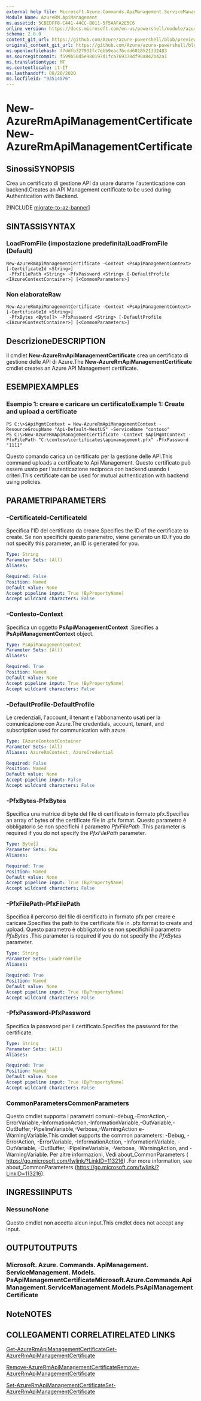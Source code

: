 ```yaml
---
external help file: Microsoft.Azure.Commands.ApiManagement.ServiceManagement.dll-Help.xml
Module Name: AzureRM.ApiManagement
ms.assetid: 5CBEDFF8-C441-44CC-B011-5F5AAFA2E5C6
online version: https://docs.microsoft.com/en-us/powershell/module/azurerm.apimanagement/new-azurermapimanagementcertificate
schema: 2.0.0
content_git_url: https://github.com/Azure/azure-powershell/blob/preview/src/ResourceManager/ApiManagement/Commands.ApiManagement/help/New-AzureRmApiManagementCertificate.md
original_content_git_url: https://github.com/Azure/azure-powershell/blob/preview/src/ResourceManager/ApiManagement/Commands.ApiManagement/help/New-AzureRmApiManagementCertificate.md
ms.openlocfilehash: f7ddfb327931fc7ebb9eac76cdd6818521332483
ms.sourcegitcommit: f599b50d5e980197d1fca769378df90a842b42a1
ms.translationtype: MT
ms.contentlocale: it-IT
ms.lasthandoff: 08/20/2020
ms.locfileid: "93514576"
---
```

# <span data-ttu-id="1614b-101">New-AzureRmApiManagementCertificate</span><span class="sxs-lookup"><span data-stu-id="1614b-101">New-AzureRmApiManagementCertificate</span></span>

## <span data-ttu-id="1614b-102">Sinossi</span><span class="sxs-lookup"><span data-stu-id="1614b-102">SYNOPSIS</span></span>
<span data-ttu-id="1614b-103">Crea un certificato di gestione API da usare durante l'autenticazione con backend.</span><span class="sxs-lookup"><span data-stu-id="1614b-103">Creates an API Management certificate to be used during Authentication with Backend.</span></span>

[!INCLUDE [migrate-to-az-banner](../../includes/migrate-to-az-banner.md)]

## <span data-ttu-id="1614b-104">SINTASSI</span><span class="sxs-lookup"><span data-stu-id="1614b-104">SYNTAX</span></span>

### <span data-ttu-id="1614b-105">LoadFromFile (impostazione predefinita)</span><span class="sxs-lookup"><span data-stu-id="1614b-105">LoadFromFile (Default)</span></span>
```
New-AzureRmApiManagementCertificate -Context <PsApiManagementContext> [-CertificateId <String>]
 -PfxFilePath <String> -PfxPassword <String> [-DefaultProfile <IAzureContextContainer>] [<CommonParameters>]
```

### <span data-ttu-id="1614b-106">Non elaborate</span><span class="sxs-lookup"><span data-stu-id="1614b-106">Raw</span></span>
```
New-AzureRmApiManagementCertificate -Context <PsApiManagementContext> [-CertificateId <String>]
 -PfxBytes <Byte[]> -PfxPassword <String> [-DefaultProfile <IAzureContextContainer>] [<CommonParameters>]
```

## <span data-ttu-id="1614b-107">Descrizione</span><span class="sxs-lookup"><span data-stu-id="1614b-107">DESCRIPTION</span></span>
<span data-ttu-id="1614b-108">Il cmdlet **New-AzureRmApiManagementCertificate** crea un certificato di gestione delle API di Azure.</span><span class="sxs-lookup"><span data-stu-id="1614b-108">The **New-AzureRmApiManagementCertificate** cmdlet creates an Azure API Management certificate.</span></span>

## <span data-ttu-id="1614b-109">ESEMPI</span><span class="sxs-lookup"><span data-stu-id="1614b-109">EXAMPLES</span></span>

### <span data-ttu-id="1614b-110">Esempio 1: creare e caricare un certificato</span><span class="sxs-lookup"><span data-stu-id="1614b-110">Example 1: Create and upload a certificate</span></span>
```
PS C:\>$ApiMgmtContext = New-AzureRmApiManagementContext -ResourceGroupName "Api-Default-WestUS" -ServiceName "contoso"
PS C:\>New-AzureRmApiManagementCertificate -Context $ApiMgmtContext -PfxFilePath "C:\contoso\certificates\apimanagement.pfx" -PfxPassword "1111"
```

<span data-ttu-id="1614b-111">Questo comando carica un certificato per la gestione delle API.</span><span class="sxs-lookup"><span data-stu-id="1614b-111">This command uploads a certificate to Api Management.</span></span> <span data-ttu-id="1614b-112">Questo certificato può essere usato per l'autenticazione reciproca con backend usando i criteri.</span><span class="sxs-lookup"><span data-stu-id="1614b-112">This certificate can be used for mutual authentication with backend using policies.</span></span>

## <span data-ttu-id="1614b-113">PARAMETRI</span><span class="sxs-lookup"><span data-stu-id="1614b-113">PARAMETERS</span></span>

### <span data-ttu-id="1614b-114">-CertificateId</span><span class="sxs-lookup"><span data-stu-id="1614b-114">-CertificateId</span></span>
<span data-ttu-id="1614b-115">Specifica l'ID del certificato da creare.</span><span class="sxs-lookup"><span data-stu-id="1614b-115">Specifies the ID of the certificate to create.</span></span>
<span data-ttu-id="1614b-116">Se non specifichi questo parametro, viene generato un ID.</span><span class="sxs-lookup"><span data-stu-id="1614b-116">If you do not specify this parameter, an ID is generated for you.</span></span>

```yaml
Type: String
Parameter Sets: (All)
Aliases: 

Required: False
Position: Named
Default value: None
Accept pipeline input: True (ByPropertyName)
Accept wildcard characters: False
```

### <span data-ttu-id="1614b-117">-Contesto</span><span class="sxs-lookup"><span data-stu-id="1614b-117">-Context</span></span>
<span data-ttu-id="1614b-118">Specifica un oggetto **PsApiManagementContext** .</span><span class="sxs-lookup"><span data-stu-id="1614b-118">Specifies a **PsApiManagementContext** object.</span></span>

```yaml
Type: PsApiManagementContext
Parameter Sets: (All)
Aliases: 

Required: True
Position: Named
Default value: None
Accept pipeline input: True (ByPropertyName)
Accept wildcard characters: False
```

### <span data-ttu-id="1614b-119">-DefaultProfile</span><span class="sxs-lookup"><span data-stu-id="1614b-119">-DefaultProfile</span></span>
<span data-ttu-id="1614b-120">Le credenziali, l'account, il tenant e l'abbonamento usati per la comunicazione con Azure.</span><span class="sxs-lookup"><span data-stu-id="1614b-120">The credentials, account, tenant, and subscription used for communication with azure.</span></span>
 
```yaml
Type: IAzureContextContainer
Parameter Sets: (All)
Aliases: AzureRmContext, AzureCredential

Required: False
Position: Named
Default value: None
Accept pipeline input: False
Accept wildcard characters: False
```

### <span data-ttu-id="1614b-121">-PfxBytes</span><span class="sxs-lookup"><span data-stu-id="1614b-121">-PfxBytes</span></span>
<span data-ttu-id="1614b-122">Specifica una matrice di byte del file di certificato in formato pfx.</span><span class="sxs-lookup"><span data-stu-id="1614b-122">Specifies an array of bytes of the certificate file in .pfx format.</span></span>
<span data-ttu-id="1614b-123">Questo parametro è obbligatorio se non specifichi il parametro *PfxFilePath* .</span><span class="sxs-lookup"><span data-stu-id="1614b-123">This parameter is required if you do not specify the *PfxFilePath* parameter.</span></span>

```yaml
Type: Byte[]
Parameter Sets: Raw
Aliases: 

Required: True
Position: Named
Default value: None
Accept pipeline input: True (ByPropertyName)
Accept wildcard characters: False
```

### <span data-ttu-id="1614b-124">-PfxFilePath</span><span class="sxs-lookup"><span data-stu-id="1614b-124">-PfxFilePath</span></span>
<span data-ttu-id="1614b-125">Specifica il percorso del file di certificato in formato pfx per creare e caricare.</span><span class="sxs-lookup"><span data-stu-id="1614b-125">Specifies the path to the certificate file in .pfx format to create and upload.</span></span>
<span data-ttu-id="1614b-126">Questo parametro è obbligatorio se non specifichi il parametro *PfxBytes* .</span><span class="sxs-lookup"><span data-stu-id="1614b-126">This parameter is required if you do not specify the *PfxBytes* parameter.</span></span>

```yaml
Type: String
Parameter Sets: LoadFromFile
Aliases: 

Required: True
Position: Named
Default value: None
Accept pipeline input: True (ByPropertyName)
Accept wildcard characters: False
```

### <span data-ttu-id="1614b-127">-PfxPassword</span><span class="sxs-lookup"><span data-stu-id="1614b-127">-PfxPassword</span></span>
<span data-ttu-id="1614b-128">Specifica la password per il certificato.</span><span class="sxs-lookup"><span data-stu-id="1614b-128">Specifies the password for the certificate.</span></span>

```yaml
Type: String
Parameter Sets: (All)
Aliases: 

Required: True
Position: Named
Default value: None
Accept pipeline input: True (ByPropertyName)
Accept wildcard characters: False
```

### <span data-ttu-id="1614b-129">CommonParameters</span><span class="sxs-lookup"><span data-stu-id="1614b-129">CommonParameters</span></span>
<span data-ttu-id="1614b-130">Questo cmdlet supporta i parametri comuni:-debug,-ErrorAction,-ErrorVariable,-InformationAction,-InformationVariable,-OutVariable,-OutBuffer,-PipelineVariable,-Verbose,-WarningAction e-WarningVariable.</span><span class="sxs-lookup"><span data-stu-id="1614b-130">This cmdlet supports the common parameters: -Debug, -ErrorAction, -ErrorVariable, -InformationAction, -InformationVariable, -OutVariable, -OutBuffer, -PipelineVariable, -Verbose, -WarningAction, and -WarningVariable.</span></span> <span data-ttu-id="1614b-131">Per altre informazioni, Vedi about_CommonParameters ( https://go.microsoft.com/fwlink/?LinkID=113216) .</span><span class="sxs-lookup"><span data-stu-id="1614b-131">For more information, see about_CommonParameters (https://go.microsoft.com/fwlink/?LinkID=113216).</span></span>

## <span data-ttu-id="1614b-132">INGRESSI</span><span class="sxs-lookup"><span data-stu-id="1614b-132">INPUTS</span></span>

### <span data-ttu-id="1614b-133">Nessuno</span><span class="sxs-lookup"><span data-stu-id="1614b-133">None</span></span>
<span data-ttu-id="1614b-134">Questo cmdlet non accetta alcun input.</span><span class="sxs-lookup"><span data-stu-id="1614b-134">This cmdlet does not accept any input.</span></span>

## <span data-ttu-id="1614b-135">OUTPUT</span><span class="sxs-lookup"><span data-stu-id="1614b-135">OUTPUTS</span></span>

### <span data-ttu-id="1614b-136">Microsoft. Azure. Commands. ApiManagement. ServiceManagement. Models. PsApiManagementCertificate</span><span class="sxs-lookup"><span data-stu-id="1614b-136">Microsoft.Azure.Commands.ApiManagement.ServiceManagement.Models.PsApiManagementCertificate</span></span>

## <span data-ttu-id="1614b-137">Note</span><span class="sxs-lookup"><span data-stu-id="1614b-137">NOTES</span></span>

## <span data-ttu-id="1614b-138">COLLEGAMENTI CORRELATI</span><span class="sxs-lookup"><span data-stu-id="1614b-138">RELATED LINKS</span></span>

[<span data-ttu-id="1614b-139">Get-AzureRmApiManagementCertificate</span><span class="sxs-lookup"><span data-stu-id="1614b-139">Get-AzureRmApiManagementCertificate</span></span>](./Get-AzureRmApiManagementCertificate.md)

[<span data-ttu-id="1614b-140">Remove-AzureRmApiManagementCertificate</span><span class="sxs-lookup"><span data-stu-id="1614b-140">Remove-AzureRmApiManagementCertificate</span></span>](./Remove-AzureRmApiManagementCertificate.md)

[<span data-ttu-id="1614b-141">Set-AzureRmApiManagementCertificate</span><span class="sxs-lookup"><span data-stu-id="1614b-141">Set-AzureRmApiManagementCertificate</span></span>](./Set-AzureRmApiManagementCertificate.md)


